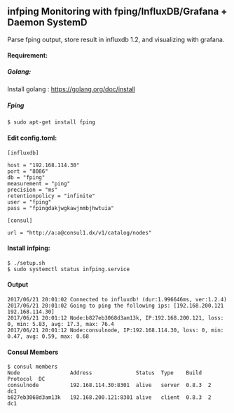 ## infping Monitoring with fping/InfluxDB/Grafana + Daemon SystemD
Parse fping output, store result in influxdb 1.2, and visualizing with grafana.

#### Requirement:
##### Golang:
Install golang : https://golang.org/doc/install
##### Fping
```
$ sudo apt-get install fping
```

#### Edit config.toml:

```
[influxdb]

host = "192.168.114.30"
port = "8086"
db = "fping"
measurement = "ping"
precision = "ms"
retentionpolicy = "infinite"
user = "fping"
pass = "fpingdakjwgkawjnmbjhwtuia"

[consul]

url = "http://a:a@consul1.dx/v1/catalog/nodes"
```
#### Install infping:
```
$ ./setup.sh
$ sudo systemctl status infping.service

```

#### Output
```
2017/06/21 20:01:02 Connected to influxdb! (dur:1.996646ms, ver:1.2.4)
2017/06/21 20:01:02 Going to ping the following ips: [192.168.200.121 192.168.114.30]
2017/06/21 20:01:12 Node:b827eb3068d3am13k, IP:192.168.200.121, loss: 0, min: 5.83, avg: 17.3, max: 76.4
2017/06/21 20:01:12 Node:consulnode, IP:192.168.114.30, loss: 0, min: 0.47, avg: 0.59, max: 0.68
```

#### Consul Members
```
$ consul members
Node        		Address              Status  Type    Build  Protocol  DC
consulnode  		192.168.114.30:8301  alive   server  0.8.3  2         dc1
b827eb3068d3am13k	192.168.200.121:8301 alive   client  0.8.3  2         dc1
```